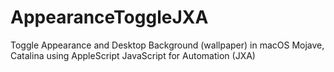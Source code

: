 # AppearanceToggleJXA
Toggle Appearance and Desktop Background (wallpaper) in macOS Mojave, Catalina using AppleScript JavaScript for Automation (JXA)
